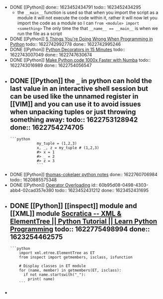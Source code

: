- DONE [[Python]]
  done:: 1623452434791
  todo:: 1623452434295
	- the `__main__` function is used so that when you import the script as a module it will not execute the code within it, rather it will now let you import the code as a module so I can `from <module> import <something>` The only time the that `__name__ == __main__` is when we run the file as a script
- DONE [[Python]] [5 Things You're Doing Wrong When Programming in Python](https://www.youtube.com/watch?v=fMRzuwlqfzs&ab_channel=JackofSome)
  todo:: 1622742992778
  done:: 1622742995246
- DONE [[Python]] [Python Decorators in 15 Minutes](https://www.youtube.com/watch?v=r7Dtus7N4pI&ab_channel=Kite)
  todo:: 1622743007049
  done:: 1622747630674
- DONE [[Python]] [Make Python code 1000x Faster with Numba](https://www.youtube.com/watch?v=x58W9A2lnQc&ab_channel=JackofSome)
  todo:: 1622743016989
  done:: 1622754056547
- DONE [[Python]] the `_` in python can hold the last value in an interactive shell session but can be used like the unnamed register in [[VIM]] and you can use it to avoid issues when unpacking tuples or just throwing something away:
  todo:: 1622753128942
  done:: 1622754274705
	-
	  ```python
	  	  	  	  my_tuple = (1,2,3)
	  	  	  	  x, _, z = my_tuple # (1,2,3)
	  	  	  	  #> x = 1
	  	  	  	  #> _ = 2
	  	  	  	  #> z = 3
	  	  	  	  ```
- DONE [[Python]] [thomas-cokelaer python notes](https://thomas-cokelaer.info/tutorials/python/index.html)
  done:: 1622760706984
  todo:: 1620885575348
- DONE [[Python]] [Operator Overloading](https://www.programiz.com/python-programming/operator-overloading)
  id:: 60b95d08-0498-4303-abb4-02cad357e380
  todo:: 1623452431212
  done:: 1623452431695
- DONE [[Python]] [[inspect]] module and [[XML]] module [Socratica -- XML & ElementTree || Python Tutorial || Learn Python Programming](https://youtu.be/j0xr0-IAqyk)
  todo:: 1622775498994
  done:: 1623254462575
	-
	  ```python
	  	  import xml.etree.ElementTree as ET
	  	  from inspect import getmembers, isclass, isfunction 
	  	  
	  	  # Display classes in ET module
	  	  for (name, member) in getmembers(ET, isclass):
	  	    if not name.startswith("_"):
	  	      print( name)
	  	  ```
-